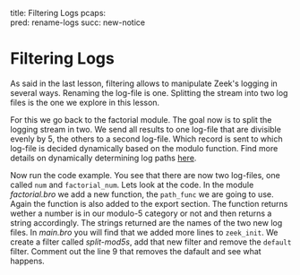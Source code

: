 title: Filtering Logs
pcaps:  
pred: rename-logs
succ: new-notice

Filtering Logs
=========================

As said in the last lesson, filtering allows to manipulate Zeek's logging in several ways. Renaming the log-file is one.
Splitting the stream into two log files is the one we explore in this lesson.

For this we go back to the factorial module. The goal now is to split the logging stream in two. We send all results to 
one log-file that are divisible evenly by 5, the others to a second log-file. 
Which record is sent to which log-file is decided dynamically based on the 
modulo function. Find more details on dynamically determining log paths 
[here](https://www.zeek.org/sphinx/frameworks/logging.html#determine-log-path-dynamically).

Now run the code example. You see that there are now two log-files, one called `num` and `factorial_num`.
Lets look at the code. In the module *factorial.bro* we add a new function, the `path_func` we
are going to use. Again the function is also added to the export section. The function returns wether a number is in
our modulo-5 category or not and then returns a string accordingly. The strings returned are the names of the two new log files. 
In *main.bro* you will find that we added more lines to `zeek_init`. We create a
filter called *split-mod5s*, add that new filter and remove the `default` filter.
Comment out the line 9 that removes the dafault and see what happens.

